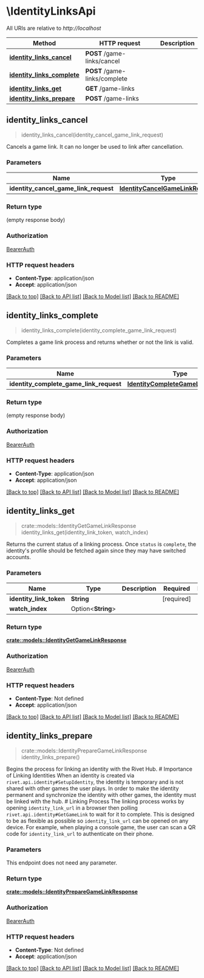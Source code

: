 # \IdentityLinksApi

All URIs are relative to *http://localhost*

Method | HTTP request | Description
------------- | ------------- | -------------
[**identity_links_cancel**](IdentityLinksApi.md#identity_links_cancel) | **POST** /game-links/cancel | 
[**identity_links_complete**](IdentityLinksApi.md#identity_links_complete) | **POST** /game-links/complete | 
[**identity_links_get**](IdentityLinksApi.md#identity_links_get) | **GET** /game-links | 
[**identity_links_prepare**](IdentityLinksApi.md#identity_links_prepare) | **POST** /game-links | 



## identity_links_cancel

> identity_links_cancel(identity_cancel_game_link_request)


Cancels a game link. It can no longer be used to link after cancellation.

### Parameters


Name | Type | Description  | Required | Notes
------------- | ------------- | ------------- | ------------- | -------------
**identity_cancel_game_link_request** | [**IdentityCancelGameLinkRequest**](IdentityCancelGameLinkRequest.md) |  | [required] |

### Return type

 (empty response body)

### Authorization

[BearerAuth](../README.md#BearerAuth)

### HTTP request headers

- **Content-Type**: application/json
- **Accept**: application/json

[[Back to top]](#) [[Back to API list]](../README.md#documentation-for-api-endpoints) [[Back to Model list]](../README.md#documentation-for-models) [[Back to README]](../README.md)


## identity_links_complete

> identity_links_complete(identity_complete_game_link_request)


Completes a game link process and returns whether or not the link is valid.

### Parameters


Name | Type | Description  | Required | Notes
------------- | ------------- | ------------- | ------------- | -------------
**identity_complete_game_link_request** | [**IdentityCompleteGameLinkRequest**](IdentityCompleteGameLinkRequest.md) |  | [required] |

### Return type

 (empty response body)

### Authorization

[BearerAuth](../README.md#BearerAuth)

### HTTP request headers

- **Content-Type**: application/json
- **Accept**: application/json

[[Back to top]](#) [[Back to API list]](../README.md#documentation-for-api-endpoints) [[Back to Model list]](../README.md#documentation-for-models) [[Back to README]](../README.md)


## identity_links_get

> crate::models::IdentityGetGameLinkResponse identity_links_get(identity_link_token, watch_index)


Returns the current status of a linking process. Once `status` is `complete`, the identity's profile should be fetched again since they may have switched accounts.

### Parameters


Name | Type | Description  | Required | Notes
------------- | ------------- | ------------- | ------------- | -------------
**identity_link_token** | **String** |  | [required] |
**watch_index** | Option<**String**> |  |  |

### Return type

[**crate::models::IdentityGetGameLinkResponse**](IdentityGetGameLinkResponse.md)

### Authorization

[BearerAuth](../README.md#BearerAuth)

### HTTP request headers

- **Content-Type**: Not defined
- **Accept**: application/json

[[Back to top]](#) [[Back to API list]](../README.md#documentation-for-api-endpoints) [[Back to Model list]](../README.md#documentation-for-models) [[Back to README]](../README.md)


## identity_links_prepare

> crate::models::IdentityPrepareGameLinkResponse identity_links_prepare()


Begins the process for linking an identity with the Rivet Hub. # Importance of Linking Identities When an identity is created via `rivet.api.identity#SetupIdentity`, the identity is temporary and is not shared with other games the user plays. In order to make the identity permanent and synchronize the identity with other games, the identity must be linked with the hub. # Linking Process The linking process works by opening `identity_link_url` in a browser then polling `rivet.api.identity#GetGameLink` to wait for it to complete. This is designed to be as flexible as possible so `identity_link_url` can be opened on any device. For example, when playing a console game, the user can scan a QR code for `identity_link_url` to authenticate on their phone. 

### Parameters

This endpoint does not need any parameter.

### Return type

[**crate::models::IdentityPrepareGameLinkResponse**](IdentityPrepareGameLinkResponse.md)

### Authorization

[BearerAuth](../README.md#BearerAuth)

### HTTP request headers

- **Content-Type**: Not defined
- **Accept**: application/json

[[Back to top]](#) [[Back to API list]](../README.md#documentation-for-api-endpoints) [[Back to Model list]](../README.md#documentation-for-models) [[Back to README]](../README.md)

